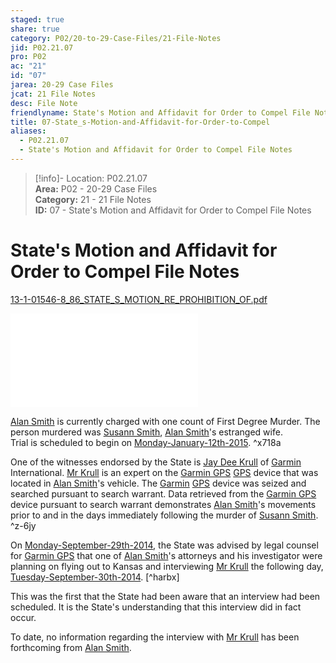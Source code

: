 ```yaml
---  
staged: true  
share: true  
category: P02/20-to-29-Case-Files/21-File-Notes  
jid: P02.21.07  
pro: P02  
ac: "21"  
id: "07"  
jarea: 20-29 Case Files  
jcat: 21 File Notes  
desc: File Note  
friendlyname: State's Motion and Affidavit for Order to Compel File Notes  
title: 07-State_s-Motion-and-Affidavit-for-Order-to-Compel  
aliases:  
  - P02.21.07  
  - State's Motion and Affidavit for Order to Compel File Notes  
---  
```

>[!info]- Location: P02.21.07  
>**Area:** P02 - 20-29 Case Files  
>**Category:** 21 - 21 File Notes  
>**ID:** 07 - State's Motion and Affidavit for Order to Compel File Notes  
  
# State's Motion and Affidavit for Order to Compel File Notes  
  
[13-1-01546-8_86_STATE_S_MOTION_RE_PROHIBITION_OF.pdf](../../../assets/attachments/15_13-1-01546-8_86_STATE_S_MOTION_RE_PROHIBITION_OF.pdf)  
  
![](../../../assets/attachments/15_13-1-01546-8_86_STATE_S_MOTION_RE_PROHIBITION_OF.pdf)  
  
[Alan Smith](../../70-to-79-People/72-Suspects-and-People-of-Interest/02-Alan-Smith.md) is currently charged with one count of First Degree Murder. The person murdered was [Susann Smith](../../70-to-79-People/71-Victims/02-Susann-Smith.md), [Alan Smith](../../70-to-79-People/72-Suspects-and-People-of-Interest/02-Alan-Smith.md.md)'s estranged wife.    
Trial is scheduled to begin on [Monday-January-12th-2015](../../10-to-19-Case-Dates/13-Investigation-Dates/48-2015-01-12-Monday-January-12th-2015.md). ^x718a  
  
One of the witnesses endorsed by the State is [Jay Dee Krull](../../70-to-79-People/76-Experts/07-Mr-Krull.md) of [Garmin](../../60-to-69-Evidence/61-Digital/03-Garmin-GPS.md) International. [Mr Krull](../../70-to-79-People/76-Experts/07-Mr-Krull.md.md) is an expert on the [Garmin GPS](../../60-to-69-Evidence/61-Digital/03-Garmin-GPS.md.md) [GPS](../../60-to-69-Evidence/61-Digital/03-Garmin-GPS.md.md.md) device that was located in [Alan Smith](../../70-to-79-People/72-Suspects-and-People-of-Interest/02-Alan-Smith.md.md.md)'s vehicle. The [Garmin](../../60-to-69-Evidence/61-Digital/03-Garmin-GPS.md.md.md.md) [GPS](../../60-to-69-Evidence/61-Digital/03-Garmin-GPS.md.md.md) device was seized and searched pursuant to search warrant. Data retrieved from the [Garmin GPS](../../60-to-69-Evidence/61-Digital/03-Garmin-GPS.md.md.md.md.md.md) device pursuant to search warrant demonstrates [Alan Smith](../../70-to-79-People/72-Suspects-and-People-of-Interest/02-Alan-Smith.md.md.md.md)'s movements prior to and in the days immediately following the murder of [Susann Smith](../../70-to-79-People/71-Victims/02-Susann-Smith.md.md). ^z-6jy  
  
On [Monday-September-29th-2014](../../10-to-19-Case-Dates/13-Investigation-Dates/44-2014-09-29-Monday-September-29th-2014.md), the State was advised by legal counsel for [Garmin GPS](../../60-to-69-Evidence/61-Digital/03-Garmin-GPS.md.md.md.md.md.md) that one of [Alan Smith](../../70-to-79-People/72-Suspects-and-People-of-Interest/02-Alan-Smith.md.md.md.md.md)'s attorneys and his investigator were planning on flying out to Kansas and interviewing [Mr Krull](../../70-to-79-People/76-Experts/07-Mr-Krull.md.md.md) the following day, [Tuesday-September-30th-2014](../../10-to-19-Case-Dates/13-Investigation-Dates/45-2014-09-30-Tuesday-September-30th-2014.md). [^harbx]    
  
This was the first that the State had been aware that an interview had been scheduled. It is the State's understanding that this interview did in fact occur.  
  
To date, no information regarding the interview with [Mr Krull](../../70-to-79-People/76-Experts/07-Mr-Krull.md.md.md.md) has been forthcoming from [Alan Smith](../../70-to-79-People/72-Suspects-and-People-of-Interest/02-Alan-Smith.md.md.md.md.md.md).  
